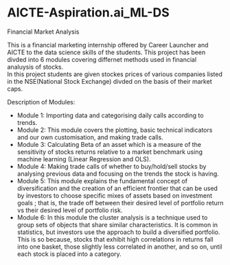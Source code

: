# AICTE-Aspiration.ai_ML-DS
Financial Market Analysis

This is a financial marketing internship offered by Career Launcher and AICTE to the data science skills of the students. 
This project has been divded into 6 modules covering differnet methods used in financial analuysis of stocks. <br>
In this project students are given stockes prices of various companies listed in the NSE(National Stock Exchange) divded on the basis of
their market caps.

Description of Modules:<br>
* Module 1: Importing data and categorising daily calls according to trends.
* Module 2: This module covers the plotting, basic technical indicators and our own customisation, and making trade calls.
* Module 3: Calculating Beta of an asset which is a measure of the sensitivity of stocks returns relative to a market benchmark using machine learning
(Linear Regression and OLS).
* Module 4: Making trade calls of whether to buy/hold/sell stocks by analysing previous data and focusing on the trends the stock is having.
* Module 5: This module explains the fundamental concept of diversification and the creation of an efficient frontier that can be used by investors to choose specific mixes of assets based on investment goals
; that is, the trade off between their desired level of portfolio return vs their desired level of portfolio risk.
* Module 6: In this module the cluster analysis is a technique used to group sets of objects that share similar characteristics. 
It is common in statistics, but investors use the approach to build a diversified portfolio. This is so because, 
stocks that exhibit high correlations in returns fall into one basket, those slightly less correlated in another, and so on, until each stock is placed into a category.
